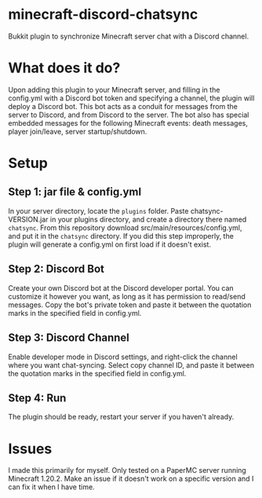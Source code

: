 # minecraft-discord-chatsync
Bukkit plugin to synchronize Minecraft server chat with a Discord channel.

# What does it do?
Upon adding this plugin to your Minecraft server, and filling in the config.yml with a Discord bot token and specifying a channel, the plugin will deploy a Discord bot. This bot acts as a conduit for messages from the server to Discord, and from Discord to the server.
The bot also has special embedded messages for the following Minecraft events: death messages, player join/leave, server startup/shutdown.

# Setup
## Step 1: jar file & config.yml
In your server directory, locate the `plugins` folder. Paste chatsync-VERSION.jar in your plugins directory, and create a directory there named `chatsync`. From this repository download src/main/resources/config.yml, and put it in the `chatsync` directory. If you did this step improperly, the plugin will generate a config.yml on first load if it doesn't exist.

## Step 2: Discord Bot
Create your own Discord bot at the Discord developer portal. You can customize it however you want, as long as it has permission to read/send messages. Copy the bot's private token and paste it between the quotation marks in the specified field in config.yml.

## Step 3: Discord Channel
Enable developer mode in Discord settings, and right-click the channel where you want chat-syncing. Select copy channel ID, and paste it between the quotation marks in the specified field in config.yml.

## Step 4: Run
The plugin should be ready, restart your server if you haven't already.

# Issues
I made this primarily for myself. Only tested on a PaperMC server running Minecraft 1.20.2. Make an issue if it doesn't work on a specific version and I can fix it when I have time.
